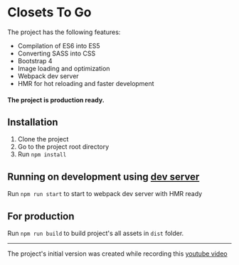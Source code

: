# Closets To Go



The project has the following features:

 - Compilation of ES6 into ES5
 - Converting SASS into CSS
 - Bootstrap 4
 - Image loading and optimization
 - Webpack dev server
 - HMR for hot reloading and faster development
 
#### The project is production ready.
 
## Installation
1. Clone the project
2. Go to the project root directory
3. Run `npm install`

## Running on development using [dev server](https://github.com/webpack/webpack-dev-server)

Run `npm run start` to start to webpack dev server with HMR ready

## For production 

Run `npm run build` to build project's all assets in `dist` folder.

----------------------
The project's initial version was created while recording this [youtube video](https://youtu.be/EpCz8bwtx5I)
